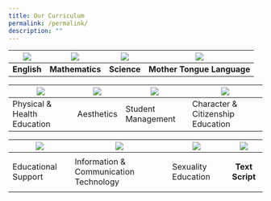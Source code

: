 ```yaml
---
title: Our Curriculum
permalink: /permalink/
description: ""
---
```

| ![](/images/English.ico) | ![](/images/Maths.ico) | ![](/images/Science.ico) | ![](/images/MTL.ico) |
| -------- | -------- | -------- | -------- |
| **English**     | **Mathematics**     | **Science**     | **Mother Tongue Language**     |


| ![](/images/PHE.ico) | ![](/images/Aesthetics.ico) | ![](/images/SM.ico) | ![](/images/CCE.ico) |
| -------- | -------- | -------- | -------- |
| Physical & Health Education     | Aesthetics     | Student Management     | Character & Citizenship Education     |


| ![](/images/Generic%20Photos.ico) | ![](/images/ICT.ico) | ![](/images/Generic%20Photos.ico) | ![](/images/CCA.ico) |
| -------- | -------- | -------- | -------- |
| Educational Support     | Information & Communication Technology     | Sexuality Education     | <p style="text-align: center;">**Text Script**</p>     |